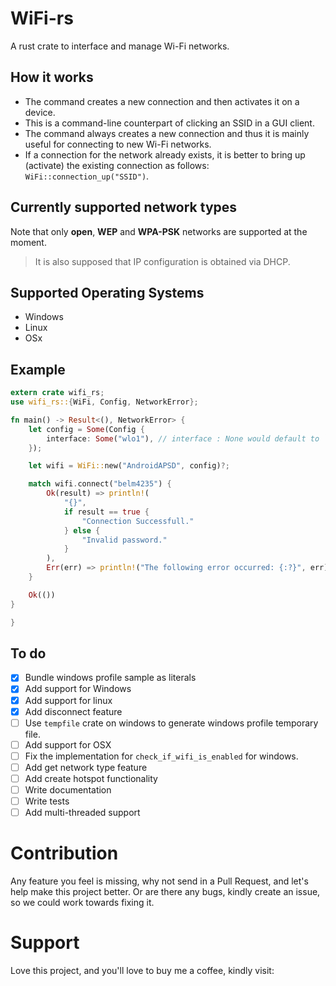 # WiFi-rs

A rust crate to interface and manage Wi-Fi networks.

## How it works

- The command creates a new connection and then activates it on a device.
- This is a command-line counterpart of clicking an SSID in a GUI client.
- The command always creates a new connection and thus it is mainly useful for connecting to new Wi-Fi networks.
- If a connection for the network already exists, it is better to bring up (activate) the existing connection as follows: `WiFi::connection_up("SSID")`.

## Currently supported network types

Note that only **open**, **WEP** and **WPA-PSK** networks are supported at the moment.

> It is also supposed that IP configuration is obtained via DHCP.

## Supported Operating Systems

- Windows
- Linux
- OSx

## Example

```RUST
extern crate wifi_rs;
use wifi_rs::{WiFi, Config, NetworkError};

fn main() -> Result<(), NetworkError> {
    let config = Some(Config {
        interface: Some("wlo1"), // interface : None would default to `wlan0`.
    });

    let wifi = WiFi::new("AndroidAPSD", config)?;

    match wifi.connect("belm4235") {
        Ok(result) => println!(
            "{}",
            if result == true {
                "Connection Successfull."
            } else {
                "Invalid password."
            }
        ),
        Err(err) => println!("The following error occurred: {:?}", err),
    }

    Ok(())
}

}
```

## To do

- [x] Bundle windows profile sample as literals
- [x] Add support for Windows
- [x] Add support for linux
- [x] Add disconnect feature
- [ ] Use `tempfile` crate on windows to generate windows profile temporary file.
- [ ] Add support for OSX
- [ ] Fix the implementation for `check_if_wifi_is_enabled` for windows.
- [ ] Add get network type feature
- [ ] Add create hotspot functionality
- [ ] Write documentation
- [ ] Write tests
- [ ] Add multi-threaded support

# Contribution

Any feature you feel is missing, why not send in a Pull Request, and let's help make this project better. Or are there any bugs, kindly create an issue, so we could work towards fixing it.

# Support

Love this project, and you'll love to buy me a coffee, kindly visit:
